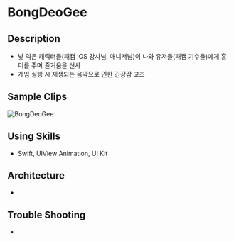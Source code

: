 



# BongDeoGee



## Description

- 낯 익은 캐릭터들(패캠 iOS 강사님, 매니저님)이 나와 유저들(패캠 기수들)에게 흥미를 주며 즐거움을 선사 
- 게임 실행 시 재생되는 음악으로 인한 긴장감 고조

## Sample Clips



![BongDeoGee](https://user-images.githubusercontent.com/57229970/81167574-6513fe00-8fd0-11ea-991b-08794af72cba.gif)

## Using Skills

- Swift, UIView Animation, UI Kit

## Architecture

- 


## Trouble Shooting

- 

